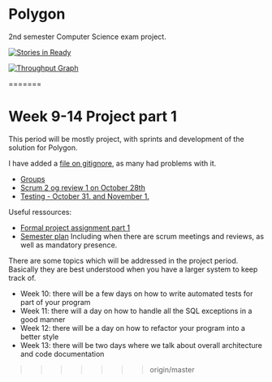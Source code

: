 # Polygon
2nd semester Computer Science exam project.

[![Stories in Ready](https://badge.waffle.io/Bearukun/Polygon.png?label=ready&title=Ready)](http://waffle.io/Bearukun/Polygon)


[![Throughput Graph](https://graphs.waffle.io/Bearukun/Polygon/throughput.svg)](https://waffle.io/Bearukun/Polygon/metrics/throughput)

=======
# Week 9-14 Project part 1
This period will be mostly project, with sprints and development of the solution for Polygon.

I have added a [file on gitignore](gitignore.md), as many had problems with it.


- [Groups](groups.md)
- [Scrum 2 og review 1 on October 28th](scrumrev2.md)
- [Testing - October 31. and November 1.](testing.md)

Useful ressources:

- [Formal project assignment part 1](https://github.com/CphBusCosSem2/week9-14-Project-part-1/blob/master/Project%20Assignment%20Part%201%20fall%202016.md)
- [Semester plan](https://docs.google.com/spreadsheets/d/1zSEZmKhArmABz01OYuT6r_hhprzMmqxqNV_IkqIMocY/edit?pref=2&pli=1#gid=0) Including when there are scrum meetings and reviews, as well as mandatory presence.

There are some topics which will be addressed in the project period. Basically they are best understood when you have a larger system to keep track of.

- Week 10: there will be a few days on how to write automated tests for part of your program
- Week 11: there will a day on how to handle all the SQL exceptions in a good manner
- Week 12: there will be a day on how to refactor your program into a better style
- Week 13: there will be two days where we talk about overall architecture and code documentation
>>>>>>> origin/master
